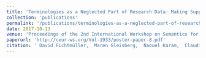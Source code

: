 ```yaml
---
title: 'Terminologies as a Neglected Part of Research Data: Making Supplementary Research Data Available through the GFBio Terminology Service'
collection: 'publications'
permalink: '/publications/terminologies-as-a-neglected-part-of-research-data-making-supplementary-research-data-available-through-the-gfbio-terminology-service'
date: 2017-10-13
venue: 'Proceedings of the 2nd International Workshop on Semantics for Biodiversity co-located with 16th International Semantic Web Conference (ISWC 2017), Vienna, Austria, October 22nd, 2017'
paperurl: 'http://ceur-ws.org/Vol-1933/poster-paper-8.pdf'
citation: ' David Fichtmüller,  Maren Gleisberg,  Naouel Karam,  Claudia Müller-Birn,  Anton Güntsch,  Alsayed Algergawy,  Naouel Karam,  Friederike Klan,  Clément Jonquet, "Terminologies as a Neglected Part of Research Data: Making Supplementary Research Data Available through the GFBio Terminology Service." Proceedings of the 2nd International Workshop on Semantics for Biodiversity co-located with 16th International Semantic Web Conference (ISWC 2017), Vienna, Austria, October 22nd, 2017, 2017.'
---
```


